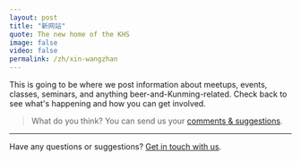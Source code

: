 ```yaml
---
layout: post
title: "新网站"
quote: The new home of the KHS
image: false
video: false
permalink: /zh/xin-wangzhan
---
```


This is going to be where we post information about meetups, events, classes, seminars, and anything beer-and-Kunming-related. Check back to see what's happening and how you can get involved.

> What do you think? You can send us your [comments & suggestions](mailto:hello@kunmingbeer.org).

-----
Have any questions or suggestions? [Get in touch with us](mailto:hello@kunmingbeer.org).
